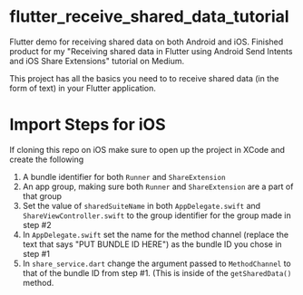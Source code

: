 # flutter_receive_shared_data_tutorial

Flutter demo for receiving shared data on both Android and iOS. Finished product for my "Receiving shared data in Flutter using Android Send Intents and iOS Share Extensions" tutorial on Medium.

This project has all the basics you need to to receive shared data (in the form of text) in your Flutter application. 

# Import Steps for iOS
If cloning this repo on iOS make sure to open up the project in XCode and create the following
1. A bundle identifier for both `Runner` and `ShareExtension`
2. An app group, making sure both `Runner` and `ShareExtension` are a part of that group
3. Set the value of `sharedSuiteName` in both `AppDelegate.swift` and `ShareViewController.swift` to the group identifier for the group made in step #2
4. In `AppDelegate.swift` set the name for the method channel (replace the text that says "PUT BUNDLE ID HERE") as the bundle ID you chose in step #1
5. In `share_service.dart` change the argument passed to `MethodChannel` to that of the bundle ID from step #1. (This is inside of the `getSharedData()` method.
